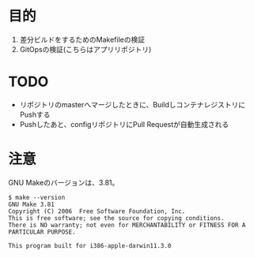 # 目的
1. 差分ビルドをするためのMakefileの検証
2. GitOpsの検証(こちらはアプリリポジトリ)

# TODO
- リポジトリのmasterへマージしたときに、BuildしコンテナレジストリにPushする
- Pushしたあと、configリポジトリにPull Requestが自動生成される

# 注意
GNU Makeのバージョンは、3.81。
```
$ make --version
GNU Make 3.81
Copyright (C) 2006  Free Software Foundation, Inc.
This is free software; see the source for copying conditions.
There is NO warranty; not even for MERCHANTABILITY or FITNESS FOR A
PARTICULAR PURPOSE.

This program built for i386-apple-darwin11.3.0
```